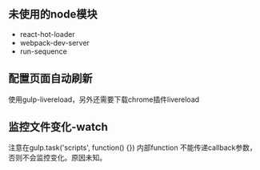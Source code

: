## 未使用的node模块
* react-hot-loader
* webpack-dev-server
* run-sequence

## 配置页面自动刷新
使用gulp-livereload，另外还需要下载chrome插件livereload

## 监控文件变化-watch
注意在gulp.task('scripts', function() {}) 内部function 不能传递callback参数，否则不会监控变化。原因未知。